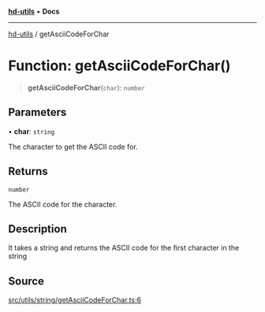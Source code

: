 [**hd-utils**](../README.md) • **Docs**

***

[hd-utils](../globals.md) / getAsciiCodeForChar

# Function: getAsciiCodeForChar()

> **getAsciiCodeForChar**(`char`): `number`

## Parameters

• **char**: `string`

The character to get the ASCII code for.

## Returns

`number`

The ASCII code for the character.

## Description

It takes a string and returns the ASCII code for the first character in the string

## Source

[src/utils/string/getAsciiCodeForChar.ts:6](https://github.com/AhmadHddad/h-utils/blob/5c76ff5de068cee019fc632d9da2e395721bb48f/src/utils/string/getAsciiCodeForChar.ts#L6)
